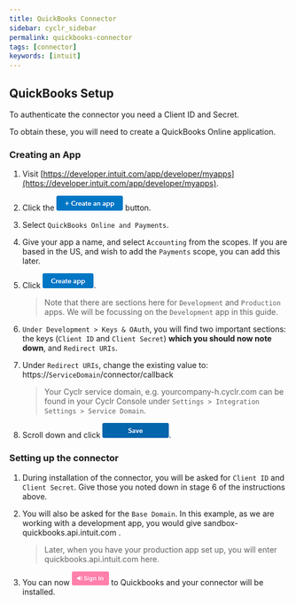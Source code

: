 ```yaml
---
title: QuickBooks Connector
sidebar: cyclr_sidebar
permalink: quickbooks-connector
tags: [connector]
keywords: [intuit]
---
```


QuickBooks Setup
---------------

To authenticate the connector you need a Client ID and Secret.

To obtain these, you will need to create a QuickBooks Online application.

### Creating an App
1. Visit [https://developer.intuit.com/app/developer/myapps](https://developer.intuit.com/app/developer/myapps).
2. Click the ![](./images/QuickBooksCreateAnApp.png) button.
3. Select `QuickBooks Online and Payments`.
4. Give your app a name, and select `Accounting` from the scopes.  If you are based in the US, and wish to add the `Payments` scope, you can add this later.
5. Click ![](./images/QuickBooksCreateApp.png).
    > Note that there are sections here for `Development` and `Production` apps.  We will be focussing on the `Development` app in this guide.
6. `Under Development > Keys & OAuth`, you will find two important sections: the keys (`Client ID` and `Client Secret`) **which you should now note down**, and `Redirect URIs`.
7. Under `Redirect URIs`, change the existing value to:
 ht<span></span>tps://`ServiceDomain`/connector/callback

    > Your Cyclr service domain, e.g. yourcompany-h.cyclr.com can be found in your Cyclr Console under ``Settings > Integration Settings > Service Domain``.

8. Scroll down and click ![](./images/QuickBooksSave.png).

### Setting up the connector

1. During installation of the connector, you will be asked for `Client ID` and `Client Secret`.  Give those you noted down in stage 6 of the instructions above.

2. You will also be asked for the `Base Domain`.  In this example, as we are working with a development app, you would give sandbox-quickbooks.api.intuit.com <span>.</span>

    > Later, when you have your production app set up, you will enter quickbooks.api.intuit.com here.

3. You can now ![](./images/QuickBooksSignIn.png) to Quickbooks and your connector will be installed.
